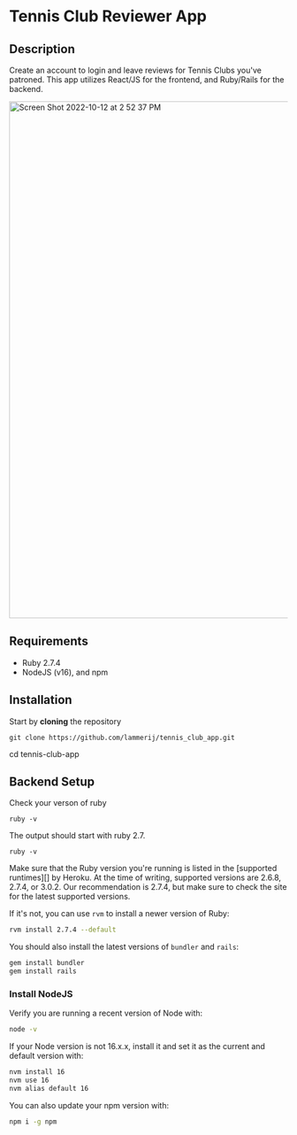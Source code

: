 # Tennis Club Reviewer App

## Description

Create an account to login and leave reviews for Tennis Clubs you've patroned. This app utilizes React/JS for the frontend, and Ruby/Rails for the backend.

<img width="934" alt="Screen Shot 2022-10-12 at 2 52 37 PM" src="https://user-images.githubusercontent.com/56732905/195426805-fa357df8-5267-4f5c-ba93-b59f6a602a4d.png">


## Requirements

- Ruby 2.7.4
- NodeJS (v16), and npm


## Installation

Start by **cloning** the repository

```
git clone https://github.com/lammerij/tennis_club_app.git
```

cd tennis-club-app

## Backend Setup

Check your verson of ruby

```
ruby -v
```

The output should start with ruby 2.7.

```
ruby -v
```

Make sure that the Ruby version you're running is listed in the [supported
runtimes][] by Heroku. At the time of writing, supported versions are 2.6.8,
2.7.4, or 3.0.2. Our recommendation is 2.7.4, but make sure to check the site
for the latest supported versions.

If it's not, you can use `rvm` to install a newer version of Ruby:

```sh
rvm install 2.7.4 --default
```

You should also install the latest versions of `bundler` and `rails`:

```sh
gem install bundler
gem install rails
```

### Install NodeJS

Verify you are running a recent version of Node with:

```sh
node -v
```

If your Node version is not 16.x.x, install it and set it as the current and
default version with:

```sh
nvm install 16
nvm use 16
nvm alias default 16
```

You can also update your npm version with:

```sh
npm i -g npm
```
